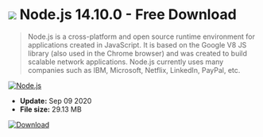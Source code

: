 # ![](https://cdn.softexe.net/static/icon/d/node.js-8441.png) Node.js 14.10.0 - Free Download

> Node.js is a cross-platform and open source runtime environment for applications created in JavaScript. It is based on the Google V8 JS library (also used in the Chrome browser) and was created to build scalable network applications. Node.js currently uses many companies such as IBM, Microsoft, Netflix, LinkedIn, PayPal, etc.

[![Node.js](https:https://tse2.mm.bing.net/th?id=OIP.00S3y8k4mpDxZqQ2fVaPMgHaIU&pid=Api)](https://softexe.net/win/development-it/development-tools/node.js:hddp.html)




- **Update:** Sep 09 2020
- **File size:** 29.13 MB

[![Download](https://cdn.softexe.net/static/img/download.png)](https://softexe.net/win/development-it/development-tools/node.js:hddp.html)

